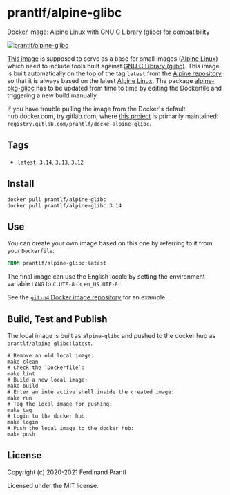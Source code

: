 # prantlf/alpine-glibc

[Docker] image: Alpine Linux with GNU C Library (glibc) for compatibility

[![prantlf/alpine-glibc](http://dockeri.co/image/prantlf/alpine-glibc)](https://hub.docker.com/repository/docker/prantlf/alpine-glibc/)

[This image] is supposed to serve as a base for small images ([Alpine Linux]) which need to include tools built against [GNU C Library (glibc)]. This image is built automatically on the top of the tag `latest` from the [Alpine repository], so that it is always based on the latest [Alpine Linux]. The package [alpine-pkg-glibc] has to be updated from time to time by editing the Dockerfile and triggering a new build manually.

If you have trouble pulling the image from the Docker's default hub.docker.com, try gitlab.com, where [this project] is primarily maintained: `registry.gitlab.com/prantlf/docke-alpine-glibc`.

## Tags

- [`latest`], `3.14`, `3.13`, `3.12`

## Install

```
docker pull prantlf/alpine-glibc
docker pull prantlf/alpine-glibc:3.14
```

## Use

You can create your own image based on this one by referring to it from your `Dockerfile`:

```dockerfile
FROM prantlf/alpine-glibc:latest
```

The final image can use the English locale by setting the environment variable `LANG` to  `C.UTF-8` or `en_US.UTF-8`.

See the [`git-p4` Docker image repository] for an example.

## Build, Test and Publish

The local image is built as `alpine-glibc` and pushed to the docker hub as `prantlf/alpine-glibc:latest`.

    # Remove an old local image:
    make clean
    # Check the `Dockerfile`:
    make lint
    # Build a new local image:
    make build
    # Enter an interactive shell inside the created image:
    make run
    # Tag the local image for pushing:
    make tag
    # Login to the docker hub:
    make login
    # Push the local image to the docker hub:
    make push

## License

Copyright (c) 2020-2021 Ferdinand Prantl

Licensed under the MIT license.

[Docker]: https://www.docker.com/
[This image]: https://hub.docker.com/repository/docker/prantlf/alpine-glibc
[this project]: https://gitlab.com/prantlf/docker-alpine-glibc#prantlfalpine-glibc
[`latest`]: https://hub.docker.com/repository/docker/prantlf/alpine-glibc/tags
[GNU C Library (glibc)]: https://www.gnu.org/software/libc/
[alpine-pkg-glibc]: https://github.com/sgerrand/alpine-pkg-glibc#readme
[Alpine repository]: https://hub.docker.com/_/alpine
[Alpine Linux]: https://alpinelinux.org/
[`git-p4` Docker image repository]: https://github.com/prantlf/docker-git-p4#readme
